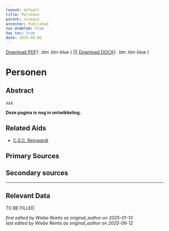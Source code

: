 ```yaml
---
layout: default
title: Personen
parent: niveau2
ancestor: Published
nav_enabled: true
has_toc: true
date: 2025-09-02
--- 
```



[Download PDF](https://raw.githubusercontent.com/colonial-heritage/research-guides-dev/refs/heads/main/EXPORTS/published/PDF/niveau2/Dutch/Persons.pdf){: .btn .btn-blue } |||    [Download DOCX](https://raw.githubusercontent.com/colonial-heritage/research-guides-dev/refs/heads/main/EXPORTS/published/DOCX/niveau2/Dutch/Persons.docx){: .btn .btn-blue }


# Personen


## Abstract

xxx

**Deze pagina is nog in ontwikkeling.**


## Related Aids

 - [C.G.C. Reinwardt](niveau3/Dutch/Reinwardt_20241217.yml)  

## Primary Sources

## Secondary sources



---
## Relevant Data 
TO BE FILLED

_first edited by Wiebe Reints as original_author on 2025-01-13_  
_last edited by Wiebe Reints as original_author on 2025-06-12_
        